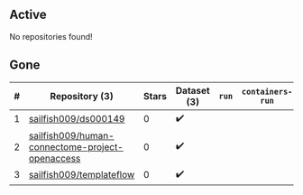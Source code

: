## Active
No repositories found!

## Gone
| # | Repository (3) | Stars | Dataset (3) | `run` | `containers-run` |
| --- | --- | --- | --- | --- | --- |
| 1 | [sailfish009/ds000149](https://github.com/sailfish009/ds000149) | 0 | :heavy_check_mark: |  |  |
| 2 | [sailfish009/human-connectome-project-openaccess](https://github.com/sailfish009/human-connectome-project-openaccess) | 0 | :heavy_check_mark: |  |  |
| 3 | [sailfish009/templateflow](https://github.com/sailfish009/templateflow) | 0 | :heavy_check_mark: |  |  |

